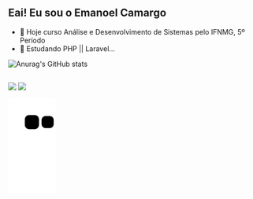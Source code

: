 ## Eai! Eu sou o Emanoel Camargo 

- 🔭 Hoje curso Análise e Desenvolvimento de Sistemas pelo IFNMG, 5º Período
- 🌱 Estudando PHP || Laravel...

![Anurag's GitHub stats](https://github-readme-stats.vercel.app/api?username=Maneelscam&hide=contribs,prs&show_icons=true&theme=radical)

##

<div>
 <a href="mailto:contatorafaballerini@gmail.com" target="_blank"><img src=https://img.shields.io/badge/Gmail-D14836?style=for-the-badge&logo=gmail&logoColor=white></a>
 <a href="https://www.instagram.com/maneels_camargo" target="_blank"><img src="https://img.shields.io/badge/-Instagram-%23E4405F?style=for-the-badge&logo=instagram&logoColor=white" target="_blank"></a>
  
</div>

![Snake animation](https://github.com/Maneelscam/Maneelscam/blob/output/github-contribution-grid-snake.svg)
